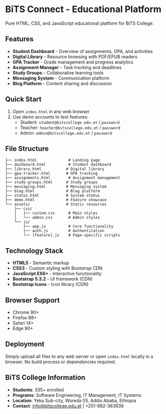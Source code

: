 # BiTS Connect - Educational Platform

Pure HTML, CSS, and JavaScript educational platform for BiTS College.

## Features

- **Student Dashboard** - Overview of assignments, GPA, and activities
- **Digital Library** - Resource browsing with PDF/EPUB readers
- **GPA Tracker** - Grade management and progress analytics
- **Assignment Manager** - Task tracking and deadlines
- **Study Groups** - Collaborative learning tools
- **Messaging System** - Communication platform
- **Blog Platform** - Content sharing and discussion

## Quick Start

1. Open `index.html` in any web browser
2. Use demo accounts to test features:
   - Student: `student@bitscollege.edu.et` / `password`
   - Teacher: `teacher@bitscollege.edu.et` / `password`
   - Admin: `admin@bitscollege.edu.et` / `password`

## File Structure

```
├── index.html              # Landing page
├── dashboard.html          # Student dashboard
├── library.html           # Digital library
├── gpa-tracker.html       # GPA tracking
├── assignments.html        # Assignment management
├── study-groups.html      # Study groups
├── messaging.html         # Messaging system
├── blog.html              # Blog platform
├── status.html            # System status
├── demo.html              # Feature showcase
└── assets/                # Static resources
    ├── css/
    │   ├── custom.css      # Main styles
    │   └── admin.css       # Admin styles
    └── js/
        ├── app.js          # Core functionality
        ├── auth.js         # Authentication
        └── [feature].js    # Page-specific scripts
```

## Technology Stack

- **HTML5** - Semantic markup
- **CSS3** - Custom styling with Bootstrap CDN
- **JavaScript ES6+** - Interactive functionality
- **Bootstrap 5.3.2** - UI framework (CDN)
- **Bootstrap Icons** - Icon library (CDN)

## Browser Support

- Chrome 90+
- Firefox 88+
- Safari 14+
- Edge 90+

## Deployment

Simply upload all files to any web server or open `index.html` locally in a browser. No build process or dependencies required.

## BiTS College Information

- **Students**: 335+ enrolled
- **Programs**: Software Engineering, IT Management, IT Systems
- **Location**: Yeka Sub-city, Woreda 05, Addis Ababa, Ethiopia
- **Contact**: info@bitscollege.edu.et | +251-982-363636
